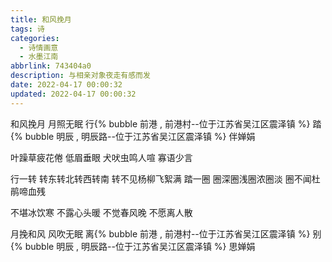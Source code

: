 ```yaml
---
title: 和风挽月
tags: 诗
categories:
  - 诗情画意
  - 水墨江南
abbrlink: 743404a0
description: 与相亲对象夜走有感而发
date: 2022-04-17 00:00:32
updated: 2022-04-17 00:00:32
---
```


和风挽月
月照无眠
行{% bubble 前港 , 前港村--位于江苏省吴江区震泽镇 %}
踏{% bubble 明辰 , 明辰路--位于江苏省吴江区震泽镇 %}
伴婵娟

叶躁草疲花倦
低眉垂眼
犬吠虫鸣人喧
寡语少言

行一转
转东转北转西转南
转不见杨柳飞絮满
踏一圈
圈深圈浅圈浓圈淡
圈不闻杜鹃啼血残

不堪冰饮寒
不露心头暖
不觉春风晚
不愿离人散

月挽和风
风吹无眠
离{% bubble 前港 , 前港村--位于江苏省吴江区震泽镇 %}
别{% bubble 明辰 , 明辰路--位于江苏省吴江区震泽镇 %}
思婵娟